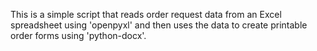 This is a simple script that reads order request data from an Excel spreadsheet using 'openpyxl' and then uses the data to create printable order forms using 'python-docx'. 
